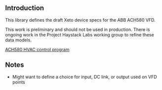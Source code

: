 ## Introduction

This library defines the draft Xeto device specs for the ABB ACH580 VFD.

This work is preliminary and should not be used in production.  There is ongoing work in the Project Haystack Labs working group to refine these data models.

[ACH580 HVAC control program](https://library.e.abb.com/public/6e00b4700aef41d2b5d666c87720ba2f/EN_ACH580_FW_H_A5.pdf)

## Notes

 * Might want to define a choice for input, DC link, or output used on VFD points
